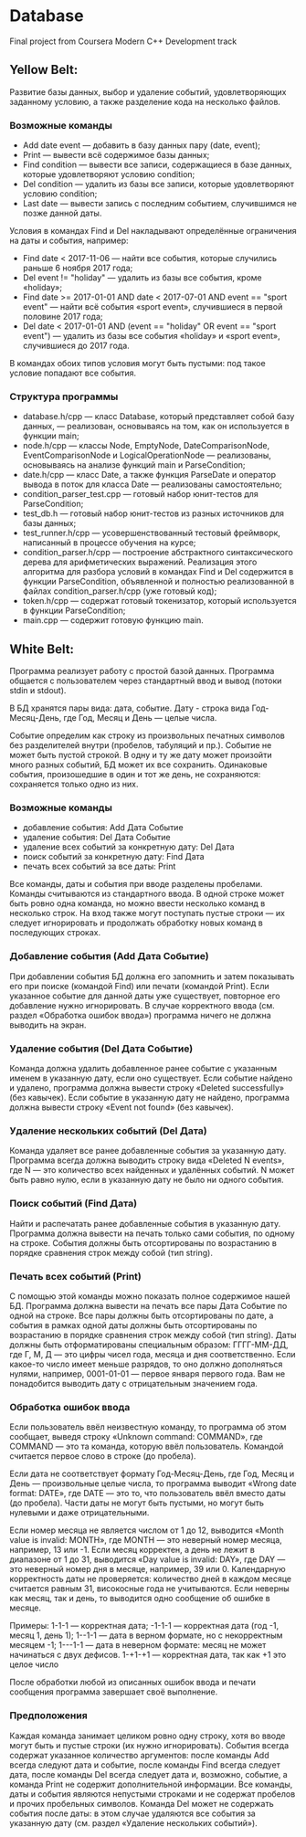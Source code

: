 # Database
Final project from Coursera Modern C++ Development track

## Yellow Belt:
  Развитие базы данных, выбор и удаление событий, удовлетворяющих заданному условию, а также разделение кода на несколько файлов.
  
  ### Возможные команды
  - Add date event — добавить в базу данных пару (date, event);
  - Print — вывести всё содержимое базы данных;
  - Find condition — вывести все записи, содержащиеся в базе данных, которые удовлетворяют условию condition;
  - Del condition — удалить из базы все записи, которые удовлетворяют условию condition;
  - Last date — вывести запись с последним событием, случившимся не позже данной даты.
  
  Условия в командах Find и Del накладывают определённые ограничения на даты и события, например:
  - Find date < 2017-11-06 — найти все события, которые случились раньше 6 ноября 2017 года;
  - Del event != "holiday" — удалить из базы все события, кроме «holiday»;
  - Find date >= 2017-01-01 AND date < 2017-07-01 AND event == "sport event" — найти всё события «sport event», случившиеся в первой половине 2017 года;
  - Del date < 2017-01-01 AND (event == "holiday" OR event == "sport event") — удалить из базы все события «holiday» и «sport event», случившиеся до 2017 года.
  
  В командах обоих типов условия могут быть пустыми: под такое условие попадают все события.
  
  ### Структура программы
  - database.h/cpp — класс Database, который представляет собой базу данных, — реализован, основываясь на том, как он используется в функции main;
  - node.h/cpp — классы Node, EmptyNode, DateComparisonNode, EventComparisonNode и LogicalOperationNode — реализованы, основываясь на анализе функций main и ParseCondition;
  - date.h/cpp — класс Date, а также функция ParseDate и оператор вывода в поток для класса Date — реализованы самостоятельно;
  - condition_parser_test.cpp — готовый набор юнит-тестов для ParseCondition;
  - test_db.h — готовый набор юнит-тестов из разных источников для базы данных;
  - test_runner.h/cpp — усовершенствованный тестовый фреймворк, написанный в процессе обучения на курсе;
  - condition_parser.h/cpp — построение абстрактного синтаксического дерева для арифметических выражений. Реализация этого алгоритма для разбора условий в командах Find и Del содержится в функции ParseCondition, объявленной и полностью реализованной в файлах condition_parser.h/cpp (уже готовый код);
  - token.h/cpp — содержат готовый токенизатор, который используется в функции ParseCondition;
  - main.cpp — содержит готовую функцию main.

## White Belt:
  Программа реализует работу с простой базой данных. Программа общается с пользователем через стандартный ввод и вывод (потоки stdin и stdout).

  В БД хранятся пары вида: дата, событие. Дату - строка вида Год-Месяц-День, где Год, Месяц и День — целые числа. 

  Событие определим как строку из произвольных печатных символов без разделителей внутри (пробелов, табуляций и пр.). Событие не может быть пустой строкой. В одну и ту же дату может произойти много разных событий, БД может их все сохранить. Одинаковые события, произошедшие в один и тот же день, не сохраняются: сохраняется только одно из них.

  ### Возможные команды
  - добавление события: Add Дата Событие
  - удаление события: Del Дата Событие
  - удаление всех событий за конкретную дату: Del Дата
  - поиск событий за конкретную дату: Find Дата
  - печать всех событий за все даты: Print 

  Все команды, даты и события при вводе разделены пробелами. Команды считываются из стандартного ввода. В одной строке может быть ровно одна команда, но можно ввести несколько команд в несколько строк. На вход также могут поступать пустые строки — их следует игнорировать и продолжать обработку новых команд в последующих строках.

  ### Добавление события (Add Дата Событие)
  При добавлении события БД должна его запомнить и затем показывать его при поиске (командой Find) или печати (командой Print). Если указанное событие для данной даты уже существует, повторное его добавление нужно игнорировать. В случае корректного ввода (см. раздел «Обработка ошибок ввода») программа ничего не должна выводить на экран.

  ### Удаление события (Del Дата Событие)
  Команда должна удалить добавленное ранее событие с указанным именем в указанную дату, если оно существует. Если событие найдено и удалено, программа должна вывести строку «Deleted successfully» (без кавычек). Если событие в указанную дату не найдено, программа должна вывести строку «Event not found» (без кавычек).

  ### Удаление нескольких событий (Del Дата)
  Команда удаляет все ранее добавленные события за указанную дату. Программа всегда должна выводить строку вида «Deleted N events», где N — это количество всех найденных и удалённых событий. N может быть равно нулю, если в указанную дату не было ни одного события.

  ### Поиск событий (Find Дата)
  Найти и распечатать ранее добавленные события в указанную дату. Программа должна вывести на печать только сами события, по одному на строке. События должны быть отсортированы по возрастанию в порядке сравнения строк между собой (тип string).

  ### Печать всех событий (Print)
  С помощью этой команды можно показать полное содержимое нашей БД. Программа должна вывести на печать все пары Дата Событие по одной на строке. Все пары должны быть отсортированы по дате, а события в рамках одной даты должны быть отсортированы по возрастанию в порядке сравнения строк между собой (тип string). Даты должны быть отформатированы специальным образом: ГГГГ-ММ-ДД, где Г, М, Д — это цифры чисел года, месяца и дня соответственно. Если какое-то число имеет меньше разрядов, то оно должно дополняться нулями, например, 0001-01-01 — первое января первого года. Вам не понадобится выводить дату с отрицательным значением года.

  ### Обработка ошибок ввода
  Если пользователь ввёл неизвестную команду, то программа об этом сообщает, выведя строку «Unknown command: COMMAND», где COMMAND — это та команда, которую ввёл пользователь. Командой считается первое слово в строке (до пробела).

  Если дата не соответствует формату Год-Месяц-День, где Год, Месяц и День — произвольные целые числа, то программа выводит «Wrong date format: DATE», где DATE — это то, что пользователь ввёл вместо даты (до пробела). Части даты не могут быть пустыми, но могут быть нулевыми и даже отрицательными.

  Если номер месяца не является числом от 1 до 12, выводится «Month value is invalid: MONTH», где MONTH — это неверный номер месяца, например, 13 или -1.
  Если месяц корректен, а день не лежит в диапазоне от 1 до 31, выводится «Day value is invalid: DAY», где DAY — это неверный номер дня в месяце, например, 39 или 0.
  Календарную корректность даты не проверяется: количество дней в каждом месяце считается равным 31, високосные года не учитываются.
  Если неверны как месяц, так и день, то выводится одно сообщение об ошибке в месяце.

  Примеры:
  1-1-1 — корректная дата;
  -1-1-1 — корректная дата (год -1, месяц 1, день 1);
  1--1-1 — дата в верном формате, но с некорректным месяцем -1;
  1---1-1 — дата в неверном формате: месяц не может начинаться с двух дефисов.
  1-+1-+1 — корректная дата, так как +1 это целое число

  После обработки любой из описанных ошибок ввода и печати сообщения программа завершает своё выполнение.

  ### Предположения
  Каждая команда занимает целиком ровно одну строку, хотя во вводе могут быть и пустые строки (их нужно игнорировать).
  События всегда содержат указанное количество аргументов: после команды Add всегда следуют дата и событие, после команды Find всегда следует дата, после команды Del всегда следует дата и, возможно, событие, а команда Print не содержит дополнительной информации.
  Все команды, даты и события являются непустыми строками и не содержат пробелов и прочих пробельных символов. Команда Del может не содержать события после даты: в этом случае удаляются все события за указанную дату (см. раздел «Удаление нескольких событий»).
